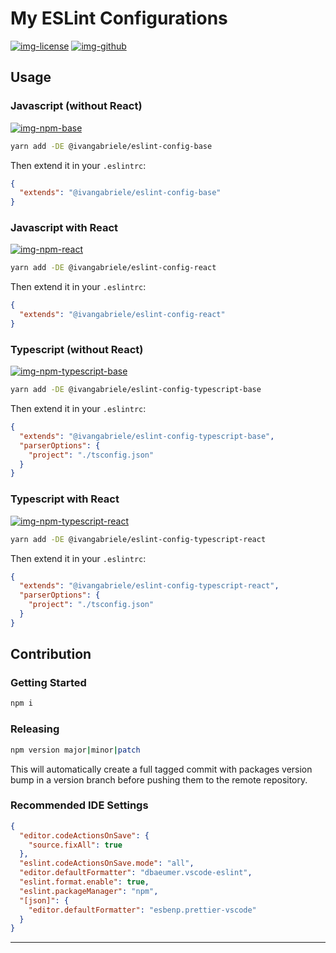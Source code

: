 # My ESLint Configurations

[![img-license]][lnk-license] [![img-github]][lnk-github]

## Usage

### Javascript (without React)

[![img-npm-base]][lnk-npm-base]

```sh
yarn add -DE @ivangabriele/eslint-config-base
```

Then extend it in your `.eslintrc`:

```json
{
  "extends": "@ivangabriele/eslint-config-base"
}
```

### Javascript with React

[![img-npm-react]][lnk-npm-react]

```sh
yarn add -DE @ivangabriele/eslint-config-react
```

Then extend it in your `.eslintrc`:

```json
{
  "extends": "@ivangabriele/eslint-config-react"
}
```

### Typescript (without React)

[![img-npm-typescript-base]][lnk-npm-typescript-base]

```sh
yarn add -DE @ivangabriele/eslint-config-typescript-base
```

Then extend it in your `.eslintrc`:

```json
{
  "extends": "@ivangabriele/eslint-config-typescript-base",
  "parserOptions": {
    "project": "./tsconfig.json"
  }
}
```

### Typescript with React

[![img-npm-typescript-react]][lnk-npm-typescript-react]

```sh
yarn add -DE @ivangabriele/eslint-config-typescript-react
```

Then extend it in your `.eslintrc`:

```json
{
  "extends": "@ivangabriele/eslint-config-typescript-react",
  "parserOptions": {
    "project": "./tsconfig.json"
  }
}
```

## Contribution

### Getting Started

```sh
npm i
```

### Releasing

```sh
npm version major|minor|patch
```

This will automatically create a full tagged commit with packages version bump in a version branch before pushing them
to the remote repository.

### Recommended IDE Settings

```json
{
  "editor.codeActionsOnSave": {
    "source.fixAll": true
  },
  "eslint.codeActionsOnSave.mode": "all",
  "editor.defaultFormatter": "dbaeumer.vscode-eslint",
  "eslint.format.enable": true,
  "eslint.packageManager": "npm",
  "[json]": {
    "editor.defaultFormatter": "esbenp.prettier-vscode"
  }
}
```

---

[img-github]:
  https://img.shields.io/github/workflow/status/ivangabriele/eslint-config/Test%20&%20Publish/main?style=flat-square
[img-license]: https://img.shields.io/github/license/ivangabriele/eslint-config?style=flat-square
[lnk-github]: https://github.com/ivangabriele/eslint-config/actions?query=branch%3Amain++
[lnk-license]: https://github.com/ivangabriele/eslint-config/blob/main/LICENSE
[img-npm-base]: https://img.shields.io/npm/v/@ivangabriele/eslint-config-base?style=flat-square
[lnk-npm-base]: https://www.npmjs.com/package/@ivangabriele/eslint-config-base
[img-npm-react]: https://img.shields.io/npm/v/@ivangabriele/eslint-config-react?style=flat-square
[lnk-npm-react]: https://www.npmjs.com/package/@ivangabriele/eslint-config-react
[img-npm-typescript-base]: https://img.shields.io/npm/v/@ivangabriele/eslint-config-typescript-base?style=flat-square
[lnk-npm-typescript-base]: https://www.npmjs.com/package/@ivangabriele/eslint-config-typescript-base
[img-npm-typescript-react]: https://img.shields.io/npm/v/@ivangabriele/eslint-config-typescript-react?style=flat-square
[lnk-npm-typescript-react]: https://www.npmjs.com/package/@ivangabriele/eslint-config-typescript-react
